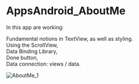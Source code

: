 ﻿# AppsAndroid_AboutMe

In this app are working:

Fundamental notions in TextView, as well as styling.<br>
Using the ScrollView,<br>
Data Binding Library,<br>
Done button,<br>
Data connection: views / data.<br>

![AboutMe_1](https://user-images.githubusercontent.com/32689336/85776831-1260e380-b6ef-11ea-8ba7-f52076d563ff.jpg)
